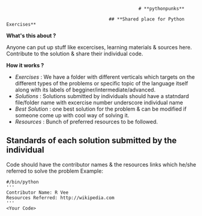                                                      # **pythonpunks**

                                          ## **Shared place for Python Exercises**
**What's this about ?**

Anyone can put up stuff like excercises, learning materials & sources here. Contribute to the solution & share their individual code.

**How it works ?**

* *Exercises* : We have a folder with different verticals which targets on the different types of the problems or specific topic of the language itself along with its labels of begginer/intermediate/advanced.
* *Solutions* : Solutions submitted by individuals should have a statndard file/folder name with excercise number underscore individual name
* *Best Solution* : one best solution for the problem & can be modified if someone come up with cool way of solving it.
* *Resources* : Bunch of preferred resources to be followed.



## Standards of each solution submitted by the individual
Code should have the contributor names & the resources links which he/she referred to solve the problem
Example:
```
#/bin/python
'''
Contributor Name: R Vee
Resources Referred: http://wikipedia.com
'''
<Your Code>
```
